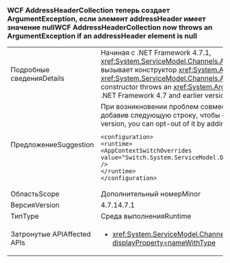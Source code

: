 ### <a name="wcf-addressheadercollection-now-throws-an-argumentexception-if-an-addressheader-element-is-null"></a><span data-ttu-id="4f6c0-101">WCF AddressHeaderCollection теперь создает ArgumentException, если элемент addressHeader имеет значение null</span><span class="sxs-lookup"><span data-stu-id="4f6c0-101">WCF AddressHeaderCollection now throws an ArgumentException if an addressHeader element is null</span></span>

|   |   |
|---|---|
|<span data-ttu-id="4f6c0-102">Подробные сведения</span><span class="sxs-lookup"><span data-stu-id="4f6c0-102">Details</span></span>|<span data-ttu-id="4f6c0-103">Начиная с .NET Framework 4.7.1, <xref:System.ServiceModel.Channels.AddressHeaderCollection.%23ctor(System.Collections.Generic.IEnumerable{System.ServiceModel.Channels.AddressHeader})> вызывает конструктор <xref:System.ArgumentException> Если один из элементов <code>null</code>.</span><span class="sxs-lookup"><span data-stu-id="4f6c0-103">Starting with the .NET Framework 4.7.1, the <xref:System.ServiceModel.Channels.AddressHeaderCollection.%23ctor(System.Collections.Generic.IEnumerable{System.ServiceModel.Channels.AddressHeader})> constructor throws an <xref:System.ArgumentException> if one of the elements is <code>null</code>.</span></span> <span data-ttu-id="4f6c0-104">В .NET Framework 4.7 и более ранних версий исключение не возникает.</span><span class="sxs-lookup"><span data-stu-id="4f6c0-104">In the .NET Framework 4.7 and earlier versions, no exception is thrown.</span></span>|
|<span data-ttu-id="4f6c0-105">Предложение</span><span class="sxs-lookup"><span data-stu-id="4f6c0-105">Suggestion</span></span>|<span data-ttu-id="4f6c0-106">При возникновении проблем совместимости с этим изменением на платформу .NET Framework 4.7.1 или более поздней версии, вы можно отказаться от ее, добавив следующую строку, чтобы <code>&lt;runtime&gt;</code> раздел файла app.config:</span><span class="sxs-lookup"><span data-stu-id="4f6c0-106">If you encounter compatibility issues with this change on the .NET Framework 4.7.1 or a later version, you can opt-out of it by adding the following line to the <code>&lt;runtime&gt;</code> section of the app.config file::</span></span><pre><code class="language-xml">&lt;configuration&gt;&#13;&#10;&lt;runtime&gt;&#13;&#10;&lt;AppContextSwitchOverrides value=&quot;Switch.System.ServiceModel.DisableAddressHeaderCollectionValidation=true&quot; /&gt;&#13;&#10;&lt;/runtime&gt;&#13;&#10;&lt;/configuration&gt;&#13;&#10;</code></pre>|
|<span data-ttu-id="4f6c0-107">Область</span><span class="sxs-lookup"><span data-stu-id="4f6c0-107">Scope</span></span>|<span data-ttu-id="4f6c0-108">Дополнительный номер</span><span class="sxs-lookup"><span data-stu-id="4f6c0-108">Minor</span></span>|
|<span data-ttu-id="4f6c0-109">Версия</span><span class="sxs-lookup"><span data-stu-id="4f6c0-109">Version</span></span>|<span data-ttu-id="4f6c0-110">4.7.1</span><span class="sxs-lookup"><span data-stu-id="4f6c0-110">4.7.1</span></span>|
|<span data-ttu-id="4f6c0-111">Тип</span><span class="sxs-lookup"><span data-stu-id="4f6c0-111">Type</span></span>|<span data-ttu-id="4f6c0-112">Среда выполнения</span><span class="sxs-lookup"><span data-stu-id="4f6c0-112">Runtime</span></span>|
|<span data-ttu-id="4f6c0-113">Затронутые API</span><span class="sxs-lookup"><span data-stu-id="4f6c0-113">Affected APIs</span></span>|<ul><li><xref:System.ServiceModel.Channels.AddressHeaderCollection.%23ctor(System.Collections.Generic.IEnumerable{System.ServiceModel.Channels.AddressHeader})?displayProperty=nameWithType></li></ul>|


